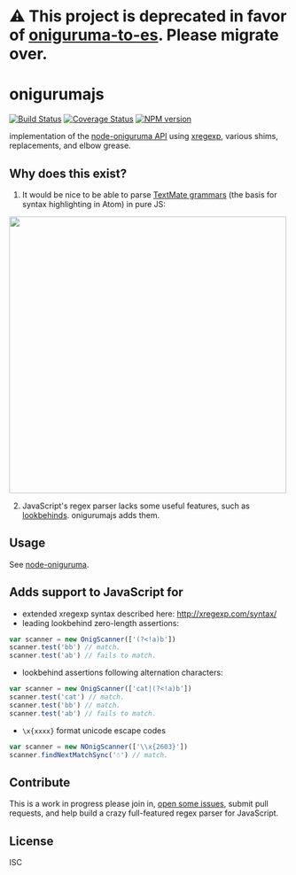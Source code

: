 # ⚠️ This project is deprecated in favor of [oniguruma-to-es](https://github.com/slevithan/oniguruma-to-es). Please migrate over.

# onigurumajs

[![Build Status](https://travis-ci.org/bcoe/onigurumajs.svg)](https://travis-ci.org/bcoe/onigurumajs)
[![Coverage Status](https://coveralls.io/repos/bcoe/onigurumajs/badge.svg?branch=master)](https://coveralls.io/r/bcoe/onigurumajs?branch=master)
[![NPM version](https://img.shields.io/npm/v/onigurumajs.svg)](https://www.npmjs.com/package/onigurumajs)

implementation of the [node-oniguruma API](https://github.com/atom/node-oniguruma/) using
[xregexp](https://github.com/slevithan/xregexp), various shims, replacements, and elbow grease.

## Why does this exist?

1. It would be nice to be able to parse [TextMate grammars](https://manual.macromates.com/en/language_grammars) (the basis for syntax highlighting in Atom) in pure JS:

<img width="500" src="screen.png">

2. JavaScript's regex parser lacks some useful features, such as [lookbehinds](http://www.regular-expressions.info/lookaround.html). onigurumajs adds them.

## Usage

See [node-oniguruma](https://github.com/atom/node-oniguruma/).

## Adds support to JavaScript for

* extended xregexp syntax described here: http://xregexp.com/syntax/
* leading lookbehind zero-length assertions:

```js
var scanner = new OnigScanner(['(?<!a)b'])
scanner.test('bb') // match.
scanner.test('ab') // fails to match.
```

* lookbehind assertions following alternation characters:

```js
var scanner = new OnigScanner(['cat|(?<!a)b'])
scanner.test('cat') // match.
scanner.test('bb') // match.
scanner.test('ab') // fails to match.
```

* `\x{xxxx}` format unicode escape codes

```js
var scanner = new NOnigScanner(['\\x{2603}'])
scanner.findNextMatchSync('☃') // match.
```

## Contribute

This is a work in progress please join in, [open some issues](https://github.com/bcoe/onigurumajs/issues/new), submit pull requests, and help build a crazy full-featured regex parser for JavaScript.

## License

ISC
